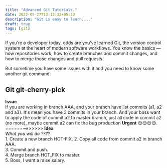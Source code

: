 ```yaml
---
title: "Advanced Git Tutorials."
date: 2022-05-27T12:13:32+05:30
description: "Git is easy to learn...."
draft: true
tags: [git]
---
```


If you’re a developer today, odds are you’ve learned Git, the version control system at the heart of modern software workflows. You know the basics — how repositories work, how to create branches and commit changes, and how to merge those changes and pull requests.

But sometime you have some issues with it and you need to know some another git command.

## Git git-cherry-pick

**Issue**  
    If you are working in branch AAA, and your branch have list commits (a1, a2 and a3). It's mean you have 3 commits in your branch. And your boss want to apply the code of commit a2 to master branch, just all code in commit a2 (no more), maybe commit a2 can fix the bug production **Urgent** 😊😊😊😊.   
    ========>>>>>>
**Idea**   
    *What you will do ????*   
        1. Create a new branch HOT-FIX.
        2. Copy all code from commit a2 in branch AAA.  
        3. Commit and push.  
        4. Merge branch HOT_FIX to master.  
        5. Boss, I want a raise salary.  